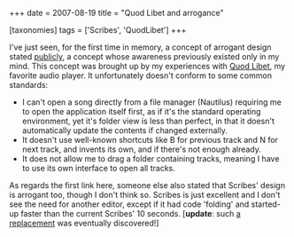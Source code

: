 +++
date = 2007-08-19
title = "Quod Libet and arrogance"

[taxonomies]
tags = ['Scribes', 'QuodLibet']
+++

I\'ve just seen, for the first time in memory, a concept of arrogant
design stated [publicly], a concept whose awareness previously existed
only in my mind. This concept was brought up by my experiences with
[Quod Libet], my favorite audio player. It unfortunately doesn\'t
conform to some common standards:

-   I can\'t open a song directly from a file manager (Nautilus)
    requiring me to open the application itself first, as if it\'s the
    standard operating environment, yet it\'s folder view is less than
    perfect, in that it doesn\'t automatically update the contents if
    changed externally.
-   It doesn\'t use well-known shortcuts like B for previous track and N
    for next track, and invents its own, and if there\'s not enough
    already.
-   It does not allow me to drag a folder containing tracks, meaning I
    have to use its own interface to open all tracks.

As regards the first link here, someone else also stated that Scribes\'
design is arrogant too, though I don\'t think so. Scribes is just
excellent and I don\'t see the need for another editor, except if it had
code \'folding\' and started-up faster than the current Scribes\' 10
seconds. \[**update**: such [a replacement] was eventually discovered!\]

  [publicly]: http://mystilleef.blogspot.com/2006/12/031-coming-soon-to-distro-near-you.html#c4991460165173246170
  [Quod Libet]: http://code.google.com/p/quodlibet/
  [a replacement]: http://tshepang.net/project-of-note-geany
